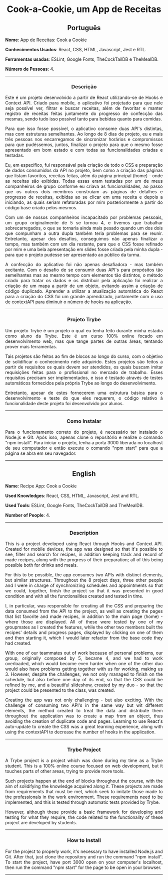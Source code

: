 <h1 align="center">Cook-a-Cookie, um App de Receitas</h1>

<h2 align="center">Português</h2>


**Nome**: App de Receitas: Cook a Cookie

**Conhecimentos Usados**: React, CSS, HTML, Javascript, Jest e RTL.

**Ferramentas usadas**: ESLint, Google Fonts, TheCockTailDB e TheMealDB.

**Número de Pessoas**: 4.

-----------------------

<h3 align="center">Descrição</h3>

<p align="justify">Este é um projeto desenvolvido a partir de React utilizando-se de Hooks e Context API. Criado para mobile, o aplicativo foi projetado para que nele seja possível ver, filtrar e buscar receitas, além de favoritar e manter registro de receitas feitas juntamente do progresso de confecção das mesmas, sendo tudo isso possível tanto para bebidas quanto para comidas.</p>
<p align="justify">Para que isso fosse possível, o aplicativo consome duas API's distintas, mas com estruturas semelhantes. Ao longo de 8 dias de projeto, eu e mais três pessoas nos encarregamos de sincronizar horários e compromissos para que pudéssemos, juntos, finalizar o projeto para que o mesmo fosse apresentado em bom estado e com todas as funcionalidades criadas e testadas.</p>
<p align="justify">Eu, em específico, fui responsável pela criação de todo o CSS e preparação de dados consumidos da API no projeto, bem como a criação das páginas que listam favoritos, receitas feitas, além da página principal (home) - onde as receitas são exibidas. Todas essas eram testadas por um de meus companheiros de grupo conforme eu criava as funcionalidades, ao passo que os outros dois membros construíam as páginas de detalhes e progresso de receitas, exibidas ao se clicar em uma receita e depois a iniciando, as quais seriam refatoradas por mim posteriormente a partir do código base criado pelos mesmos.</p>
<p align="justify">Com um de nossos companheiros incapacitado por problemas pessoais, um grupo originalmente de 5 se tornou 4, e tivemos que trabalhar sobrecarregados, o que se tornaria ainda mais pesado quando um dos dois que compunham a outra dupla também teria problemas para se reunir. Entretanto, apesar dos desafios, conseguimos não apenas finalizar a tempo, mas também com um dia restante, para que o CSS fosse refinado por mim e uma bela apresentação em slides fosse criada pela minha dupla - para que o projeto pudesse ser apresentado ao público da turma.</p>
<p align="justify">A confecção do aplicativo foi não apenas desafiadora - mas também excitante. Com o desafio de se consumir duas API's para propósitos tão semelhantes mas ao mesmo tempo com elementos tão distintos, o método criado para tratar os dados e os distribuir pela aplicação foi realizar a criação de um mapa a partir de um objeto, evitando assim a criação de código duplicado. Aprender a utilizar a atualização automática do React para a criação do CSS foi um grande aprendizado, juntamente com o uso de contextAPI para diminuir o número de hooks na aplicação.</p>

-----------------------

<h3 align="center">Projeto Trybe</h3>

  <p align="justify">Um projeto Trybe é um projeto o qual eu tenha feito durante minha estadia como aluno da Trybe. Este é um curso 100% online focado em desenvolvimento web, mas que tange partes de outras áreas, tentando prover mais ferramentas.</p>
  <p align="justify">Tais projetos são feitos ao fim de blocos ao longo do curso, com o objetivo de solidificar o conhecimento nele adquirido. Estes projetos são feitos a partir de requisitos os quais devem ser atendidos, os quais buscam imitar requisições feitas para o profissional no mercado de trabalho. Esses requisitos precisam ser implementados, e isso é testado através de testes automáticos fornecidos pela própria Trybe ao longo do desenvolvimento.</p>
  <p align="justify">Entretanto, apesar de estes fornecerem uma estrutura básica para o desenvolvimento e teste do que eles requerem, o código relativo à funcionalidade deste projeto foi desenvolvido por alunos.</p>

-----------------------

<h3 align="center">Como Instalar</h3>
<p align="justify">Para o funcionamento correto do projeto, é necessário ter instalado o Node.js e Git. Após isso, apenas clone o repositório e realize o comando "npm install". Para iniciar o projeto, tenha a porta 3000 liberada no localhost de seu computador e então execute o comando "npm start" para que a página se abra em seu navegador. </p>

-----------------------

<h2 align="center">English</h2>


**Name**: Recipe App: Cook a Cookie

**Used Knowledges**: React, CSS, HTML, Javascript, Jest and RTL.

**Used Tools**: ESLint, Google Fonts, TheCockTailDB and TheMealDB.

**Number of People**: 4.

-----------------------

<h3 align="center">Description</h3>

<p align="justify">This is a project developed using React through Hooks and Context API. Created for mobile devices, the app was designed so that it's possible to see, filter and search for recipes, in addition keeping track and record of made recipes, along with the progress of their preparation; all of this being possible both for drinks and meals.</p>
<p align="justify">For this to be possible, the app consumes two APIs with distinct elements, but similar structures. Throughout the 8 project days, three other people and I were in charge of synchronizing schedules and appointments so that we could, together, finish the project so that it was presented in good condition and with all the functionalities created and tested in time.</p>
<p align="justify">I, in particular, was responsible for creating all the CSS and preparing the data consumed from the API to the project, as well as creating the pages that list favorite and made recipes, in addition to the main page (home) - where those are displayed. All of these were tested by one of my groupmates as I created the features, while the other two members built the recipes' details and progress pages, displayed by clicking on one of them and then starting it, which I would later refactor from the base code they had created.</p>
<p align="justify">With one of our teammates out of work because of personal problems, our group, originally composed by 5, became 4, and we had to work overloaded, which would become even harder when one of the other duo would also have problems getting together with us for working, making us 3. However, despite the challenges, we not only managed to finish on the schedule, but also before one day of its end, so that the CSS could be refined by me, and a beautiful slideshow, created by my duo - so that the project could be presented to the class, was created.</p>
<p align="justify">Creating the app was not only challenging - but also exciting. With the challenge of consuming two API's in the same way but wit different elements, the method created to treat the data and distribute them throughout the application was to create a map from an object, thus avoiding the creation of duplicate code and pages. Learning to use React's auto-update to create the CSS was a great learning experience, along with using the contextAPI to decrease the number of hooks in the application.</p>

-----------------------

<h3 align="center">Trybe Project</h3>

  <p align="justify">A Trybe project is a project which was done during my time as a Trybe student. This is a 100% online course focused on web development, but it touches parts of other areas, trying to provide more tools.</p>
  <p align="justify">Such projects happen at the end of blocks throughout the course, with the aim of solidifying the knowledge acquired along  it. These projects are made from requirements that must be met, which seek to imitate those made to the professionals in the work environment. These requirements need to be implemented, and this is tested through automatic tests provided by Trybe.</p>
  <p align="justify">However, although these provide a basic framework for developing and testing for what they require, the code related to the functionality of these project are developed by students.</p>

-----------------------

<h3 align="center">How to Install</h3>
<p align="justify">For the project to properly work, it's necessary to have installed Node.js and Git. After that, just clone the repository and run the command "npm install". To start the project, have port 3000 open on your computer's localhost, then run the command "npm start" for the page to be open in your browser.</p>

-----------------------

